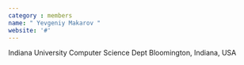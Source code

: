 ```yaml
---
category : members
name: " Yevgeniy Makarov " 
website: '#'
---
```

Indiana University
Computer Science Dept
Bloomington, Indiana, USA

